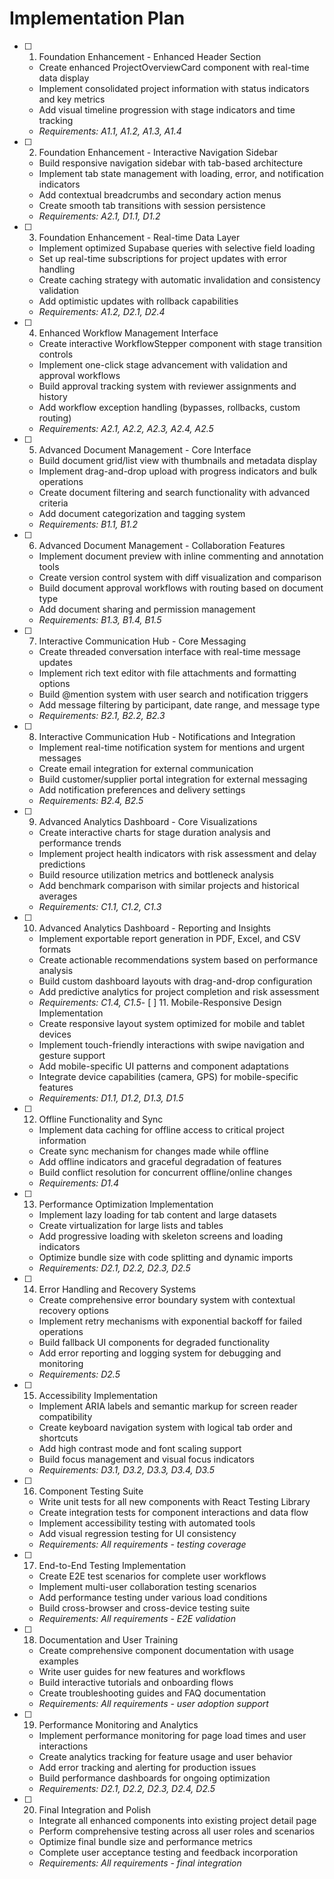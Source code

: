 # Implementation Plan

- [ ] 1. Foundation Enhancement - Enhanced Header Section
  - Create enhanced ProjectOverviewCard component with real-time data display
  - Implement consolidated project information with status indicators and key metrics
  - Add visual timeline progression with stage indicators and time tracking
  - _Requirements: A1.1, A1.2, A1.3, A1.4_

- [ ] 2. Foundation Enhancement - Interactive Navigation Sidebar
  - Build responsive navigation sidebar with tab-based architecture
  - Implement tab state management with loading, error, and notification indicators
  - Add contextual breadcrumbs and secondary action menus
  - Create smooth tab transitions with session persistence
  - _Requirements: A2.1, D1.1, D1.2_

- [ ] 3. Foundation Enhancement - Real-time Data Layer
  - Implement optimized Supabase queries with selective field loading
  - Set up real-time subscriptions for project updates with error handling
  - Create caching strategy with automatic invalidation and consistency validation
  - Add optimistic updates with rollback capabilities
  - _Requirements: A1.2, D2.1, D2.4_

- [ ] 4. Enhanced Workflow Management Interface
  - Create interactive WorkflowStepper component with stage transition controls
  - Implement one-click stage advancement with validation and approval workflows
  - Build approval tracking system with reviewer assignments and history
  - Add workflow exception handling (bypasses, rollbacks, custom routing)
  - _Requirements: A2.1, A2.2, A2.3, A2.4, A2.5_

- [ ] 5. Advanced Document Management - Core Interface
  - Build document grid/list view with thumbnails and metadata display
  - Implement drag-and-drop upload with progress indicators and bulk operations
  - Create document filtering and search functionality with advanced criteria
  - Add document categorization and tagging system
  - _Requirements: B1.1, B1.2_

- [ ] 6. Advanced Document Management - Collaboration Features
  - Implement document preview with inline commenting and annotation tools
  - Create version control system with diff visualization and comparison
  - Build document approval workflows with routing based on document type
  - Add document sharing and permission management
  - _Requirements: B1.3, B1.4, B1.5_

- [ ] 7. Interactive Communication Hub - Core Messaging
  - Create threaded conversation interface with real-time message updates
  - Implement rich text editor with file attachments and formatting options
  - Build @mention system with user search and notification triggers
  - Add message filtering by participant, date range, and message type
  - _Requirements: B2.1, B2.2, B2.3_

- [ ] 8. Interactive Communication Hub - Notifications and Integration
  - Implement real-time notification system for mentions and urgent messages
  - Create email integration for external communication
  - Build customer/supplier portal integration for external messaging
  - Add notification preferences and delivery settings
  - _Requirements: B2.4, B2.5_

- [ ] 9. Advanced Analytics Dashboard - Core Visualizations
  - Create interactive charts for stage duration analysis and performance trends
  - Implement project health indicators with risk assessment and delay predictions
  - Build resource utilization metrics and bottleneck analysis
  - Add benchmark comparison with similar projects and historical averages
  - _Requirements: C1.1, C1.2, C1.3_

- [ ] 10. Advanced Analytics Dashboard - Reporting and Insights
  - Implement exportable report generation in PDF, Excel, and CSV formats
  - Create actionable recommendations system based on performance analysis
  - Build custom dashboard layouts with drag-and-drop configuration
  - Add predictive analytics for project completion and risk assessment
  - _Requirements: C1.4, C1.5_-
 [ ] 11. Mobile-Responsive Design Implementation
  - Create responsive layout system optimized for mobile and tablet devices
  - Implement touch-friendly interactions with swipe navigation and gesture support
  - Add mobile-specific UI patterns and component adaptations
  - Integrate device capabilities (camera, GPS) for mobile-specific features
  - _Requirements: D1.1, D1.2, D1.3, D1.5_

- [ ] 12. Offline Functionality and Sync
  - Implement data caching for offline access to critical project information
  - Create sync mechanism for changes made while offline
  - Add offline indicators and graceful degradation of features
  - Build conflict resolution for concurrent offline/online changes
  - _Requirements: D1.4_

- [ ] 13. Performance Optimization Implementation
  - Implement lazy loading for tab content and large datasets
  - Create virtualization for large lists and tables
  - Add progressive loading with skeleton screens and loading indicators
  - Optimize bundle size with code splitting and dynamic imports
  - _Requirements: D2.1, D2.2, D2.3, D2.5_

- [ ] 14. Error Handling and Recovery Systems
  - Create comprehensive error boundary system with contextual recovery options
  - Implement retry mechanisms with exponential backoff for failed operations
  - Build fallback UI components for degraded functionality
  - Add error reporting and logging system for debugging and monitoring
  - _Requirements: D2.5_

- [ ] 15. Accessibility Implementation
  - Implement ARIA labels and semantic markup for screen reader compatibility
  - Create keyboard navigation system with logical tab order and shortcuts
  - Add high contrast mode and font scaling support
  - Build focus management and visual focus indicators
  - _Requirements: D3.1, D3.2, D3.3, D3.4, D3.5_

- [ ] 16. Component Testing Suite
  - Write unit tests for all new components with React Testing Library
  - Create integration tests for component interactions and data flow
  - Implement accessibility testing with automated tools
  - Add visual regression testing for UI consistency
  - _Requirements: All requirements - testing coverage_

- [ ] 17. End-to-End Testing Implementation
  - Create E2E test scenarios for complete user workflows
  - Implement multi-user collaboration testing scenarios
  - Add performance testing under various load conditions
  - Build cross-browser and cross-device testing suite
  - _Requirements: All requirements - E2E validation_

- [ ] 18. Documentation and User Training
  - Create comprehensive component documentation with usage examples
  - Write user guides for new features and workflows
  - Build interactive tutorials and onboarding flows
  - Create troubleshooting guides and FAQ documentation
  - _Requirements: All requirements - user adoption support_

- [ ] 19. Performance Monitoring and Analytics
  - Implement performance monitoring for page load times and user interactions
  - Create analytics tracking for feature usage and user behavior
  - Add error tracking and alerting for production issues
  - Build performance dashboards for ongoing optimization
  - _Requirements: D2.1, D2.2, D2.3, D2.4, D2.5_

- [ ] 20. Final Integration and Polish
  - Integrate all enhanced components into existing project detail page
  - Perform comprehensive testing across all user roles and scenarios
  - Optimize final bundle size and performance metrics
  - Complete user acceptance testing and feedback incorporation
  - _Requirements: All requirements - final integration_